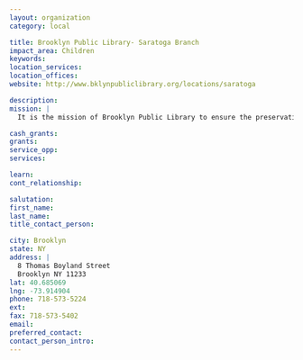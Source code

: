 ```yaml
---
layout: organization
category: local

title: Brooklyn Public Library- Saratoga Branch
impact_area: Children
keywords: 
location_services: 
location_offices: 
website: http://www.bklynpubliclibrary.org/locations/saratoga‎

description: 
mission: |
  It is the mission of Brooklyn Public Library to ensure the preservation and transmission of society's knowledge, history and culture, and to provide the people of Brooklyn with free and open access to information for education, recreation and reference.

cash_grants: 
grants: 
service_opp: 
services: 

learn: 
cont_relationship: 

salutation: 
first_name: 
last_name: 
title_contact_person: 

city: Brooklyn
state: NY
address: |
  8 Thomas Boyland Street    
  Brooklyn NY 11233
lat: 40.685069
lng: -73.914904
phone: 718-573-5224
ext: 
fax: 718-573-5402
email: 
preferred_contact: 
contact_person_intro: 
---
```

